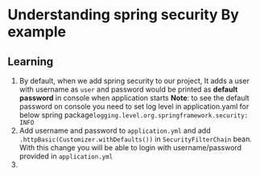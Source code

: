 # Understanding spring security By example

## Learning 

1. By default, when we add spring security to our project,
    It adds a user with username as `user` and password would be printed as **default password**  in console when application starts
   **Note**: to see the default password on console you need to set log level in application.yaml 
   for below spring package`logging.level.org.springframework.security: INFO`
2. Add username and password to `application.yml` and add `.httpBasic(Customizer.withDefaults())` in `SecurityFilterChain` bean. 
   With this change you will be able to login with username/password provided in `application.yml`
3. 

